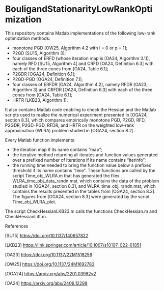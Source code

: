 # BouligandStationarityLowRankOptimization

This repository contains Matlab implementations of the following low-rank optimization methods:
- monotone PGD [OW25, Algorithm 4.2 with l = 0 or p = 1];
- P2GD [SU15, Algorithm 3];
- four classes of ERFD (whose iteration map is [OA24, Algorithm 3.1]), namely RFD [SU15, Algorithm 4] and CRFD [OA24, Definition 6.3] with each of the three cones from [OA24, Table 6.1];
- P2GDR [OGA24, Definition 6.1];
- P2GD-PGD [OGA24, Definition 7.1];
- four classes of ERFDR [OA24, Algorithm 4.2], namely RFDR [OA23, Algorithm 3] and CRFDR [OA24, Definition 6.3] with each of the three cones from [OA24, Table 6.1];
- HRTR [LKB23, Algorithm 1].

It also contains Matlab code enabling to check the Hessian and the Matlab scripts used to realize the numerical experiment presented in [OGA24, section 8.3], which compares empirically monotone PGD, P2GD, RFD, P2GDR, P2GD-PGD, RFDR, and HRTR on the weighted low-rank approximation (WLRA) problem studied in [OGA24, section 8.2].

Every Matlab function implements:
- the iteration map if its name contains “map”;
- the iterative method returning all iterates and function values generated over a prefixed number of iterations if its name contains “iterinfo”;
- the running time needed to bring the function value below a prefixed threshold if its name contains “time”.
These functions are called by the script Time_obj_WLRA.m that has generated the files WLRA_time_obj_data_randn.mat, which contains the data of the problem studied in [OGA24, section 8.3], and WLRA_time_obj_randn.mat, which contains the results presented in the tables from [OGA24, section 8.3]. The figures from [OGA24, section 8.3] were generated by the script Time_obj_WLRA_plot.

The script CheckHessianLKB23.m calls the functions CheckHessian.m and CheckHessianLift.m.

References

[SU15] https://doi.org/10.1137/140957822

[LKB23] https://link.springer.com/article/10.1007/s10107-022-01851

[OA23] https://doi.org/10.1137/22M1518256

[OW25] https://doi.org/10.1137/24M1692782

[OGA24] https://arxiv.org/abs/2201.03962v2

[OA24] https://arxiv.org/abs/2409.12298
